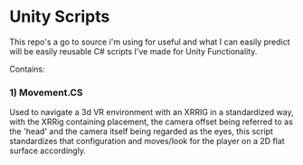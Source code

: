# Unity Scripts
This repo's a go to source i'm using for useful and what I can easily predict will be easily reusable C# scripts I've made for Unity Functionality. 

Contains:

### 1) Movement.CS
Used to navigate a 3d VR environment with an XRRIG in a standardized way, with the XRRig containing placement, the camera offset being referred to as the 'head' and the camera itself being regarded as the eyes, this script standardizes that configuration and moves/look for the player on a 2D flat surface accordingly. 
